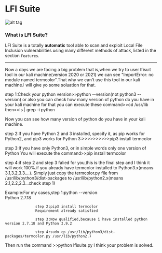 

# LFI Suite

![alt tag](https://github.com/D35m0nd142/LFISuite/blob/master/screen.png)

<h3> What is LFI Suite? </h3>

LFI Suite is a totally <b>automatic</b> tool able to scan and exploit Local File Inclusion vulnerabilities using many different methods of attack, listed in the section `Features`.

* * * 
Now a days we are facing a big problem that is,when we try to user lfisuit tool in our kali machine(version 2020 or 2021) we can see "ImportError: no module named termcolor".That why we can't use this tool in our kali machine.I will give yo some soluation for that.

step 1:Check your python version>>python --version(not python3 --version) or also you can check how many version of python do you have in your kali machine for that you can execute these command>>cd /usr/lib <br>then>>ls | grep -i python

Now you can see how many version of python do you have in your kali machine.

step 2:If you have Python 2 and 3 installed, specify it, as pip works for Python2, and pip3 works for Python 3:>>>>>>>>>>pip3 install termcolor

step 3:If you have only Python3, or in simple words only one version of Python You will execute the command>>pip install termcolor

step 4:if step 2 and step 3 falied for you,this is the final step and I think it will work 100%.if you already have termcolor installed to Python3.x(means 3.1,3.2,3.3....). Simply just copy the termcolor.py file from /usr/lib/python3/dist-packages to /usr/lib/python2.x(means 2.1,2.2,2.3...check step 1)

Example:For my cases,step 1:python --version <br>
                            Python 2.7.18

                  step 2:pip3 install termcolor
                  Requirement already satisfied
                  
                  step 3:Now qualified,because i have installed python version 2.7.18 and Python 3.9.2
                  
                  step 4:sudo cp /usr/lib/python3/dist-packages/termcolor.py /usr/lib/python2.7
Then run the command >>python lfisuite.py I think your problem is solved.
